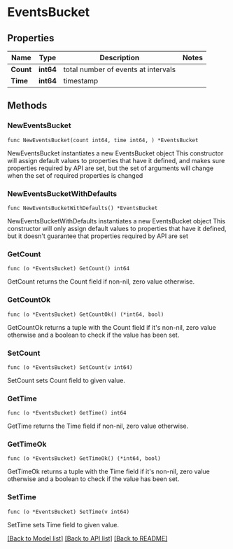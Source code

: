 # EventsBucket

## Properties

Name | Type | Description | Notes
------------ | ------------- | ------------- | -------------
**Count** | **int64** | total number of events at intervals | 
**Time** | **int64** | timestamp | 

## Methods

### NewEventsBucket

`func NewEventsBucket(count int64, time int64, ) *EventsBucket`

NewEventsBucket instantiates a new EventsBucket object
This constructor will assign default values to properties that have it defined,
and makes sure properties required by API are set, but the set of arguments
will change when the set of required properties is changed

### NewEventsBucketWithDefaults

`func NewEventsBucketWithDefaults() *EventsBucket`

NewEventsBucketWithDefaults instantiates a new EventsBucket object
This constructor will only assign default values to properties that have it defined,
but it doesn't guarantee that properties required by API are set

### GetCount

`func (o *EventsBucket) GetCount() int64`

GetCount returns the Count field if non-nil, zero value otherwise.

### GetCountOk

`func (o *EventsBucket) GetCountOk() (*int64, bool)`

GetCountOk returns a tuple with the Count field if it's non-nil, zero value otherwise
and a boolean to check if the value has been set.

### SetCount

`func (o *EventsBucket) SetCount(v int64)`

SetCount sets Count field to given value.


### GetTime

`func (o *EventsBucket) GetTime() int64`

GetTime returns the Time field if non-nil, zero value otherwise.

### GetTimeOk

`func (o *EventsBucket) GetTimeOk() (*int64, bool)`

GetTimeOk returns a tuple with the Time field if it's non-nil, zero value otherwise
and a boolean to check if the value has been set.

### SetTime

`func (o *EventsBucket) SetTime(v int64)`

SetTime sets Time field to given value.



[[Back to Model list]](../README.md#documentation-for-models) [[Back to API list]](../README.md#documentation-for-api-endpoints) [[Back to README]](../README.md)


